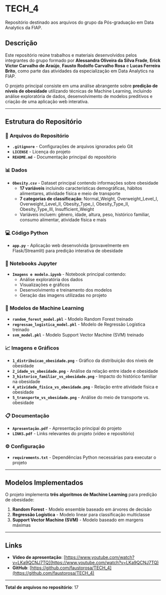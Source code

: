 # TECH_4

Repositório destinado aos arquivos do grupo da Pós-graduação em Data Analytics da FIAP.

## Descrição

Este repositório reúne trabalhos e materiais desenvolvidos pelos integrantes do grupo formado por **Alessandra Oliveira da Silva Frade**, **Erick Victor Carvalho de Araújo**, **Fausto Rodolfo Carvalho Rosa** e **Lucas Ferreira Brito**, como parte das atividades da especialização em Data Analytics na FIAP.

O projeto principal consiste em uma análise abrangente sobre **predição de níveis de obesidade** utilizando técnicas de Machine Learning, incluindo análise exploratória de dados, desenvolvimento de modelos preditivos e criação de uma aplicação web interativa.

---

## Estrutura do Repositório

### 📁 **Arquivos do Repositório**
- **`.gitignore`** - Configurações de arquivos ignorados pelo Git
- **`LICENSE`** - Licença do projeto
- **`README.md`** - Documentação principal do repositório

### 📊 **Dados**
- **`Obesity.csv`** - Dataset principal contendo informações sobre obesidade
  - **17 variáveis** incluindo características demográficas, hábitos alimentares, atividade física e meio de transporte
  - **7 categorias de classificação**: Normal_Weight, Overweight_Level_I, Overweight_Level_II, Obesity_Type_I, Obesity_Type_II, Obesity_Type_III, Insufficient_Weight
  - Variáveis incluem: gênero, idade, altura, peso, histórico familiar, consumo alimentar, atividade física e mais

### 💻 **Código Python**
- **`app.py`** - Aplicação web desenvolvida (provavelmente em Flask/Streamlit) para predição interativa de obesidade

### 📓 **Notebooks Jupyter**
- **`Imagens e modelo.ipynb`** - Notebook principal contendo:
  - Análise exploratória dos dados
  - Visualizações e gráficos
  - Desenvolvimento e treinamento dos modelos
  - Geração das imagens utilizadas no projeto

### 🤖 **Modelos de Machine Learning**
- **`random_forest_model.pkl`** - Modelo Random Forest treinado
- **`regressao_logistica_model.pkl`** - Modelo de Regressão Logística treinado  
- **`svm_model.pkl`** - Modelo Support Vector Machine (SVM) treinado

### 📈 **Imagens e Gráficos**
- **`1_distribuicao_obesidade.png`** - Gráfico da distribuição dos níveis de obesidade
- **`2_idade_vs_obesidade.png`** - Análise da relação entre idade e obesidade
- **`3_historico_familiar_vs_obesidade.png`** - Impacto do histórico familiar na obesidade
- **`4_atividade_fisica_vs_obesidade.png`** - Relação entre atividade física e obesidade
- **`5_transporte_vs_obesidade.png`** - Análise do meio de transporte vs. obesidade

### 📋 **Documentação**
- **`Apresentação.pdf`** - Apresentação principal do projeto
- **`LINKS.pdf`** - Links relevantes do projeto (vídeo e repositório)

### ⚙️ **Configuração**
- **`requirements.txt`** - Dependências Python necessárias para executar o projeto

---


## Modelos Implementados

O projeto implementa **três algoritmos de Machine Learning** para predição de obesidade:

1. **Random Forest** - Modelo ensemble baseado em árvores de decisão
2. **Regressão Logística** - Modelo linear para classificação multiclasse
3. **Support Vector Machine (SVM)** - Modelo baseado em margens máximas

---

## Links

- **Vídeo de apresentação**: [https://www.youtube.com/watch?v=LKa9QCNJ7TQ](https://www.youtube.com/watch?v=LKa9QCNJ7TQ)
- **GitHub**: [https://github.com/faustorosa/TECH_4](https://github.com/faustorosa/TECH_4)

---

**Total de arquivos no repositório**: 17


